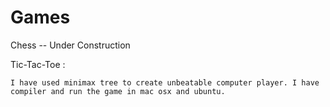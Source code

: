 # Games

Chess -- Under Construction


Tic-Tac-Toe : 
 
    I have used minimax tree to create unbeatable computer player. I have compiler and run the game in mac osx and ubuntu. 
